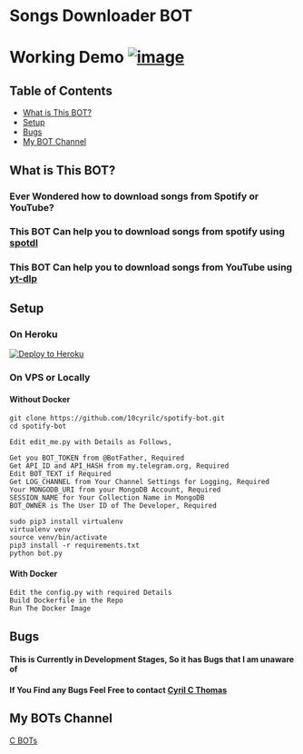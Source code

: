 # Songs Downloader BOT

# Working Demo [![image](https://img.shields.io/badge/TELEGRAM-0000FF?style=for-the-badge&logo=telegram&logoColor=white)](https://t.me/music_c_down_bot/)

## Table of Contents
* [What is This BOT?](#What-is-This-BOT?)
* [Setup](#setup)
* [Bugs](#Bugs)
* [My BOT Channel](#My-BOTs-Channel)


## What is This BOT?

### Ever Wondered how to download songs from Spotify or YouTube?

### This BOT Can help you to download songs from spotify using <a href = "https://github.com/spotDL/spotify-downloader">spotdl</a>
### This BOT Can help you to download songs from YouTube using <a href = "https://github.com/spotDL/https://github.com/yt-dlp/yt-dlp">yt-dlp</a>
## Setup

### On Heroku

[![Deploy to Heroku](https://www.herokucdn.com/deploy/button.png)](https://heroku.com/deploy?template=https://github.com/10cyrilc/spotify-bot)

### On VPS or Locally

#### Without Docker

```
git clone https://github.com/10cyrilc/spotify-bot.git
cd spotify-bot

Edit edit_me.py with Details as Follows,

Get you BOT_TOKEN from @BotFather, Required
Get API_ID and API_HASH from my.telegram.org, Required
Edit BOT_TEXT if Required
Get LOG_CHANNEL from Your Channel Settings for Logging, Required
Your MONGODB_URI from your MongoDB Account, Required
SESSION_NAME for Your Collection Name in MongoDB
BOT_OWNER is The User ID of The Developer, Required

sudo pip3 install virtualenv 
virtualenv venv 
source venv/bin/activate
pip3 install -r requirements.txt
python bot.py
```

#### With Docker

```
Edit the config.py with required Details
Build Dockerfile in the Repo
Run The Docker Image
````

## Bugs

#### This is Currently in Development Stages, So it has Bugs that I am unaware of 
#### If You Find any Bugs Feel Free to contact <a href="https://t.me/c_text_bot">Cyril C Thomas</a>

## My BOTs Channel
<a href="https://t.me/c_bots_support">C BOTs</a>